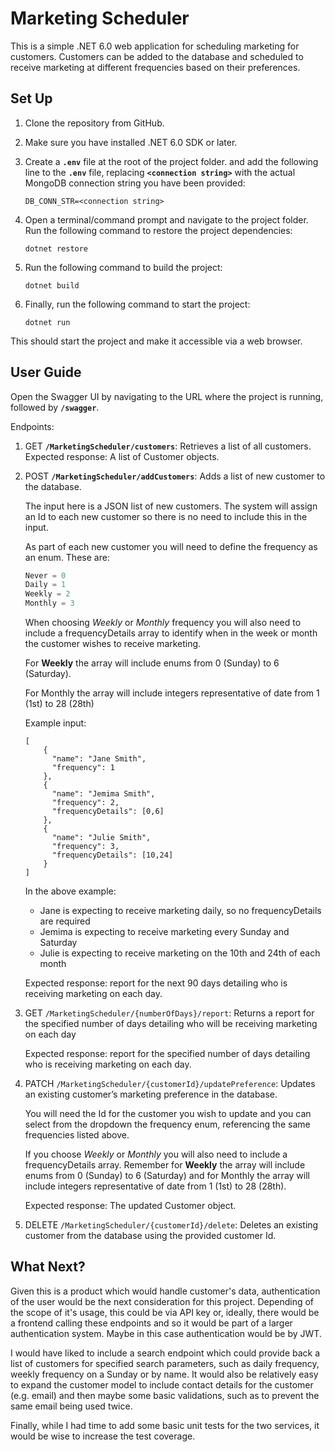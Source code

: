 # Marketing Scheduler

This is a simple .NET 6.0 web application for scheduling marketing for customers. Customers can be added to the database and scheduled to receive marketing at different frequencies based on their preferences.

## Set Up

1. Clone the repository from GitHub.
2. Make sure you have installed .NET 6.0 SDK or later.
3. Create a **`.env`** file at the root of the project folder. and add the following line to the **`.env`** file, replacing **`<connection string>`** with the actual MongoDB connection string you have been provided:
    
    ```
    DB_CONN_STR=<connection string>
    ```
    
4. Open a terminal/command prompt and navigate to the project folder. Run the following command to restore the project dependencies:
    
    ```
    dotnet restore
    ```
    
5. Run the following command to build the project:
    
    ```
    dotnet build
    ```
    
6. Finally, run the following command to start the project:
    
    ```
    dotnet run
    ```
    

This should start the project and make it accessible via a web browser.

## User Guide

Open the Swagger UI by navigating to the URL where the project is running, followed by **`/swagger`**.

Endpoints:

1. GET **`/MarketingScheduler/customers`**: Retrieves a list of all customers.
    Expected response: A list of Customer objects.
    
2. POST **`/MarketingScheduler/addCustomers`**: Adds a list of new customer to the database.
    
    The input here is a JSON list of new customers. The system will assign an Id to  each new customer so there is no need to include this in the input.
    
    As part of each new customer you will need to define the frequency as an enum. These are:
    
    ```jsx
    Never = 0
    Daily = 1
    Weekly = 2
    Monthly = 3
    ```
    
    When choosing *Weekly* or *Monthly* frequency you will also need to include a frequencyDetails array to identify when in the week or month the customer wishes to receive marketing.
    
    For ******Weekly****** the array will include enums from 0 (Sunday) to 6 (Saturday).
    
    For Monthly the array will include integers representative of date from 1 (1st) to 28 (28th)
    
    Example input:
    
    ```
    [
    	{
    	  "name": "Jane Smith",
    	  "frequency": 1
    	},
    	{
    	  "name": "Jemima Smith",
    	  "frequency": 2,
    	  "frequencyDetails": [0,6]
    	},
    	{
    	  "name": "Julie Smith",
    	  "frequency": 3,
    	  "frequencyDetails": [10,24]
    	}
    ]
    ```
    
    In the above example:
    
    - Jane is expecting to receive marketing daily, so no frequencyDetails are required
    - Jemima is expecting to receive marketing every Sunday and Saturday
    - Julie is expecting to receive marketing on the 10th and 24th of each month
    
    Expected response: report for the next 90 days detailing who is receiving marketing on each day.
    
3. GET `/MarketingScheduler/{numberOfDays}/report`: Returns a report for the specified number of days detailing who will be receiving marketing on each day
    
    Expected response: report for the specified number of days detailing who is receiving marketing on each day.
    
4. PATCH `/MarketingScheduler/{customerId}/updatePreference`: Updates an existing customer’s marketing preference in the database.
    
    You will need the Id for the customer you wish to update and you can select from the dropdown the frequency enum, referencing the same frequencies listed above.
    
    If you choose *Weekly* or *Monthly* you will also need to include a frequencyDetails array. Remember for ******Weekly****** the array will include enums from 0 (Sunday) to 6 (Saturday) and for Monthly the array will include integers representative of date from 1 (1st) to 28 (28th).
    
    Expected response: The updated Customer object.

5. DELETE `/MarketingScheduler/{customerId}/delete`: Deletes an existing customer from the database using the provided customer Id.

## What Next?

Given this is a product which would handle customer's data, authentication of the user would be the next consideration for this project. Depending of the scope of it's usage, this could be via API key or, ideally, there would be a frontend calling these endpoints and so it would be part of a larger authentication system. Maybe in this case authentication would be by JWT. 

I would have liked to include a search endpoint which could provide back a list of customers for specified search parameters, such as daily frequency, weekly frequency on a Sunday or by name.
It would also be relatively easy to expand the customer model to include contact details for the customer (e.g. email) and then maybe some basic validations, such as to prevent the same email being used twice.

Finally, while I had time to add some basic unit tests for the two services, it would be wise to increase the test coverage. 
